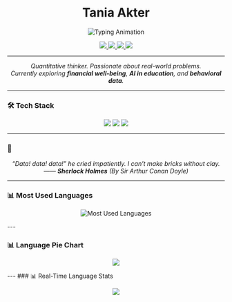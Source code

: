 <h1 align="center">Tania Akter</h1>

<p align="center">
  <img src="https://readme-typing-svg.herokuapp.com?font=Fira+Code&size=22&pause=1000&color=FF4500&center=true&vCenter=true&width=700&lines=Data+Science+%7C+Machine+Learning;Causal+Inference+%7C+Applied+Economics" alt="Typing Animation" />
</p>

<p align="center">
  <a href="https://linkedin.com/in/your-profile" target="_blank">
    <img src="https://img.shields.io/badge/LinkedIn-0A66C2?style=flat&logo=linkedin&logoColor=white" />
  </a>
  <a href="mailto:your@email.com">
    <img src="https://img.shields.io/badge/Email-EA4335?style=flat&logo=gmail&logoColor=white" />
  </a>
  <a href="https://github.com/your-username">
    <img src="https://img.shields.io/badge/GitHub-181717?style=flat&logo=github&logoColor=white" />
  </a>
  <a href="https://mdmahadi-hasan.github.io/" target="_blank">
    <img src="https://img.shields.io/badge/Website-000000?style=flat&logo=google-chrome&logoColor=white" />
  </a>
</p>

---

<p align="center">
  <em>
    Quantitative thinker. Passionate about real-world problems.<br>
    Currently exploring <strong>financial well-being</strong>, <strong>AI in education</strong>, and <strong>behavioral data</strong>.
  </em>
</p>

---

### 🛠️ Tech Stack

<p align="center">
  <img src="https://skillicons.dev/icons?i=python,github,r" />
  <img src="https://img.shields.io/badge/Jupyter-F37626?style=for-the-badge&logo=jupyter&logoColor=white" />
  <img src="https://img.shields.io/badge/SQL-336791?style=for-the-badge&logo=postgresql&logoColor=white" />
</p>

---

### 📌

<p align="center">
  <em>
    “Data! data! data!” he cried impatiently. I can’t make bricks without clay.<br>
    —— <strong>Sherlock Holmes</strong> (By Sir Arthur Conan Doyle)
  </em>
</p>

---
### 📊 Most Used Languages

<p align="center">
  <img src="https://github-readme-stats.vercel.app/api/top-langs/?username=mdmahadi-hasan&layout=compact&langs_count=6&theme=default" alt="Most Used Languages" />
</p>
---

### 📊 Language Pie Chart

<p align="center">
  <img src="https://github-profile-summary-cards.vercel.app/api/cards/repos-per-language?username=mdmahadi-hasan&theme=github_dark" />
</p>
---
### 📊 Real-Time Language Stats

<p align="center">
  <img src="https://github-readme-stats.vercel.app/api/top-langs/?username=mdmahadi-hasan&layout=donut&hide_border=true&langs_count=6&theme=chartreuse-dark" />
</p>
